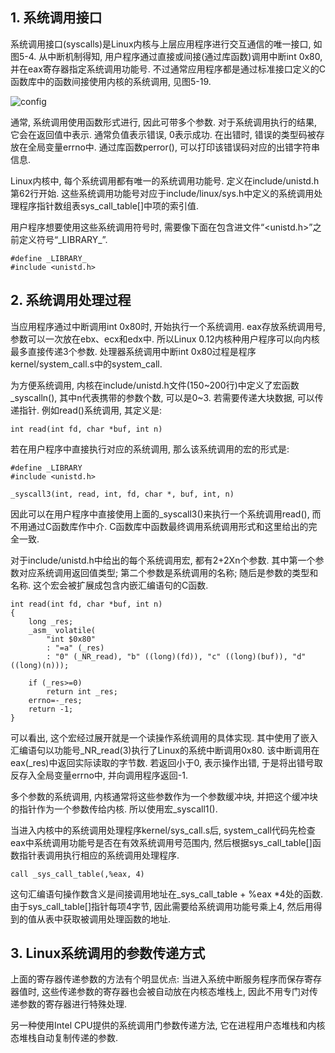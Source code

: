 ## 1. 系统调用接口

系统调用接口(syscalls)是Linux内核与上层应用程序进行交互通信的唯一接口, 如图5-4. 从中断机制得知, 用户程序通过直接或间接(通过库函数)调用中断int 0x80, 并在eax寄存器指定系统调用功能号. 不过通常应用程序都是通过标准接口定义的C函数库中的函数间接使用内核的系统调用, 见图5-19. 

![config](images/20.png)

通常, 系统调用使用函数形式进行, 因此可带多个参数. 对于系统调用执行的结果, 它会在返回值中表示. 通常负值表示错误, 0表示成功. 在出错时, 错误的类型码被存放在全局变量errno中. 通过库函数perror(), 可以打印该错误码对应的出错字符串信息. 

Linux内核中, 每个系统调用都有唯一的系统调用功能号. 定义在include/unistd.h第62行开始. 这些系统调用功能号对应于include/linux/sys.h中定义的系统调用处理程序指针数组表sys\_call\_table[]中项的索引值. 

用户程序想要使用这些系统调用符号时, 需要像下面在包含进文件“<unistd.h>”之前定义符号“\_LIBRARY\_”. 

```
#define _LIBRARY_
#include <unistd.h>
```

## 2. 系统调用处理过程

当应用程序通过中断调用int 0x80时, 开始执行一个系统调用. eax存放系统调用号, 参数可以一次放在ebx、ecx和edx中. 所以Linux 0.12内核种用户程序可以向内核最多直接传递3个参数. 处理器系统调用中断int 0x80过程是程序kernel/system\_call.s中的system\_call. 

为方便系统调用, 内核在include/unistd.h文件(150\~200行)中定义了宏函数_syscalln(), 其中n代表携带的参数个数, 可以是0\~3. 若需要传递大块数据, 可以传递指针. 例如read()系统调用, 其定义是: 

```
int read(int fd, char *buf, int n)
```

若在用户程序中直接执行对应的系统调用, 那么该系统调用的宏的形式是: 

```
#define _LIBRARY
#include <unistd.h>

_syscall3(int, read, int, fd, char *, buf, int, n)
```

因此可以在用户程序中直接使用上面的_syscall3()来执行一个系统调用read(), 而不用通过C函数库作中介. C函数库中函数最终调用系统调用形式和这里给出的完全一致. 

对于include/unistd.h中给出的每个系统调用宏, 都有2+2Xn个参数. 其中第一个参数对应系统调用返回值类型; 第二个参数是系统调用的名称; 随后是参数的类型和名称. 这个宏会被扩展成包含内嵌汇编语句的C函数. 

```
int read(int fd, char *buf, int n)
{
    long _res;
    _asm_ volatile(
        "int $0x80"
        : "=a" (_res)
        : "0" (_NR_read), "b" ((long)(fd)), "c" ((long)(buf)), "d" ((long)(n)));
    
    if (_res>=0)
        return int _res;
    errno=-_res;
    return -1;
}
```

可以看出, 这个宏经过展开就是一个读操作系统调用的具体实现. 其中使用了嵌入汇编语句以功能号\_NR\_read(3)执行了Linux的系统中断调用0x80. 该中断调用在eax(_res)中返回实际读取的字节数. 若返回小于0, 表示操作出错, 于是将出错号取反存入全局变量errno中, 并向调用程序返回-1. 

多个参数的系统调用, 内核通常将这些参数作为一个参数缓冲块, 并把这个缓冲块的指针作为一个参数传给内核. 所以使用宏\_syscall1(). 

当进入内核中的系统调用处理程序kernel/sys\_call.s后, system\_call代码先检查eax中系统调用功能号是否在有效系统调用号范围内, 然后根据sys\_call\_table[]函数指针表调用执行相应的系统调用处理程序. 

```
call _sys_call_table(,%eax, 4)
```

这句汇编语句操作数含义是间接调用地址在\_sys\_call\_table + %eax *4处的函数. 由于sys\_call\_table[]指针每项4字节, 因此需要给系统调用功能号乘上4, 然后用得到的值从表中获取被调用处理函数的地址. 

## 3. Linux系统调用的参数传递方式

上面的寄存器传递参数的方法有个明显优点: 当进入系统中断服务程序而保存寄存器值时, 这些传递参数的寄存器也会被自动放在内核态堆栈上, 因此不用专门对传递参数的寄存器进行特殊处理. 

另一种使用Intel CPU提供的系统调用门参数传递方法, 它在进程用户态堆栈和内核态堆栈自动复制传递的参数. 